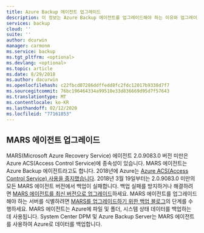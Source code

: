 ```yaml
---
title: Azure Backup 에이전트 업그레이드
description: 이 정보는 Azure Backup 에이전트를 업그레이드해야 하는 이유와 업그레이드를 다운로드할 수 있는 위치를 설명합니다.
services: backup
cloud: ''
suite: ''
author: dcurwin
manager: carmonm
ms.service: backup
ms.tgt_pltfrm: <optional>
ms.devlang: <optional>
ms.topic: article
ms.date: 8/29/2018
ms.author: dacurwin
ms.openlocfilehash: c22fbcd07286ddffedd8fc2fdc12017b9338d7f7
ms.sourcegitcommit: 76bc196464334a99510e33d836669d95d7f57643
ms.translationtype: MT
ms.contentlocale: ko-KR
ms.lasthandoff: 02/12/2020
ms.locfileid: "77161853"
---
```

## <a name="upgrade-the-mars-agent"></a>MARS 에이전트 업그레이드

MARS(Microsoft Azure Recovery Service) 에이전트 2.0.9083.0 버전 미만은 Azure ACS(Access Control Service)에 종속성이 있습니다. MARS 에이전트는 Azure Backup 에이전트라고도 합니다. 2018년에 Azure는 [Azure ACS(Access Control Service) 사용을 중지했습니다](../articles/active-directory/azuread-dev/active-directory-acs-migration.md). 2018년 3월 19일부터는 2.0.9083.0 미만의 모든 MARS 에이전트 버전에서 백업이 실패합니다. 백업 실패를 방지하거나 해결하려면 [MARS 에이전트를 최신 버전으로 업그레이드](https://go.microsoft.com/fwlink/?linkid=229525)하세요. MARS 에이전트를 업그레이드해야 하는 서버를 식별하려면 [MARS를 업그레이드하기 위한 백업 블로그](https://blogs.technet.microsoft.com/srinathv/2018/01/17/updating-azure-backup-agents/)의 단계를 수행하세요. MARS 에이전트는 Azure에 파일 및 폴더, 시스템 상태 데이터를 백업하는 데 사용됩니다. System Center DPM 및 Azure Backup Server는 MARS 에이전트를 사용하여 Azure로 데이터를 백업합니다.
